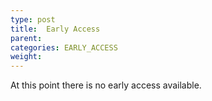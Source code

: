 ```yaml
---
type: post
title:  Early Access
parent:
categories: EARLY_ACCESS
weight:
---
```


At this point there is no early access available. 